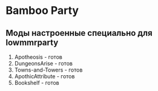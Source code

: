 # Bamboo Party

## Моды настроенные специально для lowmmrparty

1. Apotheosis - готов
2. DungeonsArise - готов
3. Towns-and-Towers - готов
4. ApothicAttribute - готов
5. Bookshelf - готов
